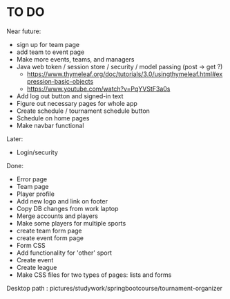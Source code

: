 TO DO
============

Near future:

- sign up for team page
- add team to event page
- Make more events, teams, and managers
- Java web token / session store / security / model passing (post -> get ?)
  - https://www.thymeleaf.org/doc/tutorials/3.0/usingthymeleaf.html#expression-basic-objects
  - https://www.youtube.com/watch?v=PqYVStF3a0s
- Add log out button and signed-in text
- Figure out necessary pages for whole app
- Create schedule / tournament schedule button
- Schedule on home pages
- Make navbar functional

Later:

- Login/security


Done:

- Error page
- Team page
- Player profile
- Add new logo and link on footer
- Copy DB changes from work laptop
- Merge accounts and players
- Make some players for multiple sports
- create team form page
- create event form page
- Form CSS
- Add functionality for 'other' sport
- Create event
- Create league
- Make CSS files for two types of pages: lists and forms

Desktop path : pictures/studywork/springbootcourse/tournament-organizer